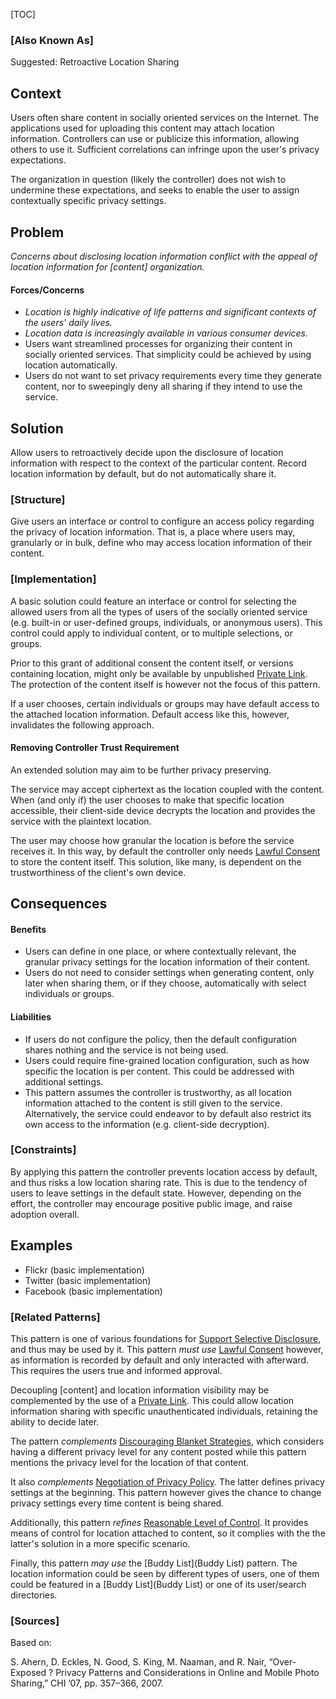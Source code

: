 [TOC]

### [Also Known As]
<!-- All other names the pattern is known by.-->

Suggested: Retroactive Location Sharing

## Context
<!-- The situations in which the pattern may apply.-->
Users often share content in socially oriented services on the Internet. The applications used for uploading this content may attach location information. Controllers can use or publicize this information, allowing others to use it. Sufficient correlations can infringe upon the user's privacy expectations.

The organization in question (likely the controller) does not wish to undermine these expectations, and seeks to enable the user to assign contextually specific privacy settings.

## Problem
<!-- The problem a pattern addresses, including a list of forces describing why a problem might be difficult to solve.-->

_Concerns about disclosing location information conflict with the appeal of location information for [content] organization._

#### Forces/Concerns
- _Location is highly indicative of life patterns and significant contexts of the users' daily lives._
- _Location data is increasingly available in various consumer devices._
- Users want streamlined processes for organizing their content in socially oriented services. That simplicity could be achieved by using location automatically.
- Users do not want to set privacy requirements every time they generate content, nor to sweepingly deny all sharing if they intend to use the service.


## Solution
<!-- A concise description of how the pattern addresses the problem.-->

Allow users to retroactively decide upon the disclosure of location information with respect to the context of the particular content. Record location information by default, but do not automatically share it.

### [Structure]
<!--A detailed specification of the structural aspects of the pattern. A class diagram if applicable.-->

Give users an interface or control to configure an access policy regarding the privacy of location information. That is, a place where users may, granularly or in bulk, define who may access location information of their content.

### [Implementation]
<!--Guidelines for implementing the pattern; code fragments; suggested PETS; policy fragments.-->

A basic solution could feature an interface or control for selecting the allowed users from all the types of users of the socially oriented service (e.g. built-in or user-defined groups, individuals, or anonymous users). This control could apply to individual content, or to multiple selections, or groups.

Prior to this grant of additional consent the content itself, or versions containing location, might only be available by unpublished [Private Link](Private-link). The protection of the content itself is however not the focus of this pattern.

If a user chooses, certain individuals or groups may have default access to the attached location information. Default access like this, however, invalidates the following approach.

#### Removing Controller Trust Requirement
An extended solution may aim to be further privacy preserving.

The service may accept ciphertext as the location coupled with the content. When (and only if) the user chooses to make that specific location accessible, their client-side device decrypts the location and provides the service with the plaintext location.

The user may choose how granular the location is before the service receives it. In this way, by default the controller only needs [Lawful Consent](Lawful-Consent) to store the content itself. This solution, like many, is dependent on the trustworthiness of the client's own device.

## Consequences
<!--The advantages (benefits) and disadvantages (liabilities) of applying the pattern.-->

#### Benefits
- Users can define in one place, or where contextually relevant, the granular privacy settings for the location information of their content.
- Users do not need to consider settings when generating content, only later when sharing them, or if they choose, automatically with select individuals or groups.

#### Liabilities
- If users do not configure the policy, then the default configuration shares nothing and the service is not being used.
- Users could require fine-grained location configuration, such as how specific the location is per content. This could be addressed with additional settings.
- This pattern assumes the controller is trustworthy, as all location information attached to the content is still given to the service. Alternatively, the service could endeavor to by default also restrict its own access to the information (e.g. client-side decryption).

### [Constraints]
<!-- limitations as a consequence of applying the pattern.-->

By applying this pattern the controller prevents location access by default, and thus risks a low location sharing rate. This is due to the tendency of users to leave settings in the default state. However, depending on the effort, the controller may encourage positive public image, and raise adoption overall.

## Examples
<!--Motivational example to see how the pattern is applied.-->

- Flickr (basic implementation)
- Twitter (basic implementation)
- Facebook (basic implementation)

<!--### [Known Uses]-->
<!-- Pointers to various applications of the pattern.-->



<!--## See Also-->
<!-- Any pointers to relevant information, not contained in the subfields below.-->



### [Related Patterns]
<!-- Supporting and conflicting patterns-->

This pattern is one of various foundations for [Support Selective Disclosure](Support-Selective-Disclosure), and thus may be used by it. This pattern _must use_ [Lawful Consent](Lawful-Consent) however, as information is recorded by default and only interacted with afterward. This requires the users true and informed approval.

Decoupling [content] and location information visibility may be complemented by the use of a [Private Link](Private-link).
This could allow location information sharing with specific unauthenticated individuals, retaining the ability to decide later.

The pattern _complements_ [Discouraging Blanket Strategies](Discouraging-blanket-strategies), which considers having a different privacy level for any content posted while this pattern mentions the privacy level for the location of that content.

It also _complements_ [Negotiation of Privacy Policy](Negotiation-of-Privacy-Policy). The latter defines privacy settings at the beginning. This pattern however gives the chance to change privacy settings every time content is being shared.

Additionally, this pattern _refines_ [Reasonable Level of Control](Reasonable-Level-of-Control). It provides means of control for location attached to content, so it complies with the the latter's solution in a more specific scenario.

Finally, this pattern _may use_ the [Buddy List](Buddy List) pattern. The location information could be seen by different types of users, one of them could be featured in a [Buddy List](Buddy List) or one of its user/search directories.

### [Sources]
<!-- References to the original source of the pattern.-->

Based on:

S. Ahern, D. Eckles, N. Good, S. King, M. Naaman, and R. Nair, “Over-Exposed ? Privacy Patterns and Considerations in Online and Mobile Photo Sharing,” CHI ’07, pp. 357–366, 2007.

<!--## General Comments-->
<!-- Separate discussion on the pattern.-->



<!--## Tags-->
<!-- User definable descriptors for additional correlation.-->